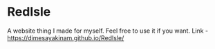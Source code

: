 # RedIsle
A website thing I made for myself. Feel free to use it if you want.
Link - https://dimesayakinam.github.io/RedIsle/
